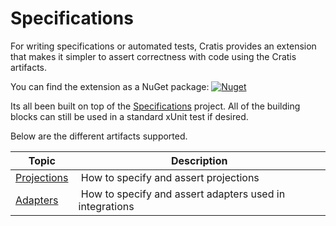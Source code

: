 # Specifications

For writing specifications or automated tests, Cratis provides an extension that makes it simpler to assert
correctness with code using the Cratis artifacts.

You can find the extension as a NuGet package: [![Nuget](https://img.shields.io/nuget/v/Cratis?logo=nuget)](http://nuget.org/packages/Cratis.specifications)

Its all been built on top of the [Specifications](https://github.com/cratis/Specifications) project.
All of the building blocks can still be used in a standard xUnit test if desired.

Below are the different artifacts supported.

| Topic | Description |
| ----- | ----------- |
| [Projections](./projections.md) | How to specify and assert projections |
| [Adapters](./adapters.md) | How to specify and assert adapters used in integrations |
